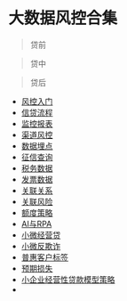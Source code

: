 # 大数据风控合集

> 贷前

> 贷中

> 贷后

* [风控入门](bank/风控入门)
* [信贷流程](bank/信贷流程)
* [监控报表](bank/监控报表)
* [渠道风控](bank/渠道风控)
* [数据埋点](bank/数据埋点)
* [征信查询](bank/征信查询)
* [税务数据](bank/税务数据)
* [发票数据](bank/发票数据)
* [关联关系](bank/关联关系)
* [关联风险](bank/关联风险)
* [额度策略](bank/额度策略)
* [AI与RPA](bank/AI与RPA)
* [小微经营贷](bank/小微经营贷)
* [小微反欺诈](bank/小微反欺诈)
* [普惠客户标签](bank/普惠客户标签)
* [预期损失](bank/预期损失)
* [小企业经营性贷款模型策略](bank/小企业经营性贷款模型策略)
* 